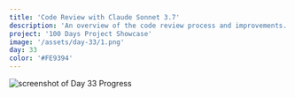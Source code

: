 ```yaml
---
title: 'Code Review with Claude Sonnet 3.7'
description: 'An overview of the code review process and improvements.'
project: '100 Days Project Showcase'
image: '/assets/day-33/1.png'
day: 33
color: '#FE9394'
---
```


![screenshot of Day 33 Progress](/assets/day-33/1.png)
